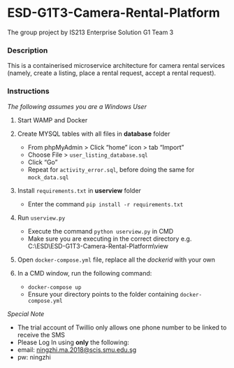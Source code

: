 # ESD-G1T3-Camera-Rental-Platform
The group project by IS213 Enterprise Solution G1 Team 3

### Description
This is a containerised microservice architecture for camera rental services (namely, create a listing, place a rental request, accept a rental request). 

### Instructions 
_The following assumes you are a Windows User_

1. Start WAMP and Docker 

2. Create MYSQL tables with all files in **database** folder
    * From phpMyAdmin > Click “home” icon > tab “Import” 
    * Choose File > `user_listing_database.sql`
    * Click “Go”
    * Repeat for `activity_error.sql`, before doing the same for `mock_data.sql`

3. Install `requirements.txt` in **userview** folder
    * Enter the command `pip install -r requirements.txt`

4. Run `userview.py` 
    * Execute the command `python userview.py` in CMD
    * Make sure you are executing in the correct directory e.g. C:\ESD\ESD-G1T3-Camera-Rental-Platform\view

5. Open `docker-compose.yml` file, replace all the _dockerid_ with your own 

6. In a CMD window, run the following command:
    * `docker-compose up`
    * Ensure your directory points to the folder containing `docker-compose.yml` 




_Special Note_
* The trial account of Twillio only allows one phone number to be linked to receive the SMS
* Please Log In using **only** the following:
* email: ningzhi.ma.2018@scis.smu.edu.sg
* pw: ningzhi
